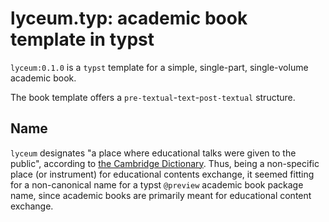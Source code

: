 # lyceum.typ: academic book template in typst

`lyceum:0.1.0` is a `typst` template for a simple, single-part, single-volume academic book.

The book template offers a `pre-textual`-`text`-`post-textual` structure.

## Name

`lyceum` designates "a place where educational talks were given to the public", according to
[the Cambridge Dictionary](https://dictionary.cambridge.org/dictionary/english/lyceum). Thus,
being a non-specific place (or instrument) for educational contents exchange, it seemed fitting
for a non-canonical name for a typst `@preview` academic book package name, since academic books
are primarily meant for educational content exchange.

